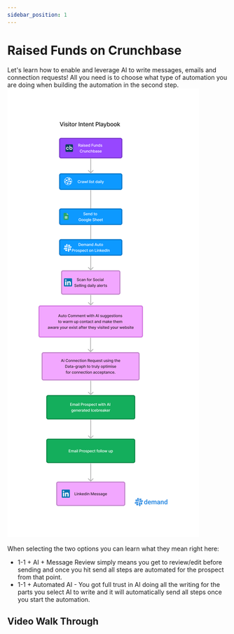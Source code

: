 ```yaml
---
sidebar_position: 1
---
```


# Raised Funds on Crunchbase

Let's learn how to enable and leverage AI to write messages, emails and connection requests! All you need is to choose what type of automation you are doing when building the automation in the second step.
![Rasied funds on Crucnhbase](./img/fundraise.png)

When selecting the two options you can learn what they mean right here:
- 1-1 + AI + Message Review simply means you get to review/edit before sending and once you hit send all steps are automated for the prospect from that point.
- 1-1 + Automated AI - You got full trust in AI doing all the writing for the parts you select AI to write and it will automatically send all steps once you start the automation.


## Video Walk Through


